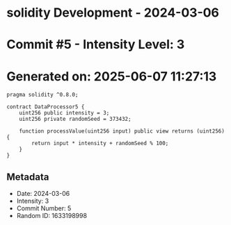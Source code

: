 ﻿# solidity Development - 2024-03-06
# Commit #5 - Intensity Level: 3
# Generated on: 2025-06-07 11:27:13
```solidity
pragma solidity ^0.8.0;

contract DataProcessor5 {
    uint256 public intensity = 3;
    uint256 private randomSeed = 373432;

    function processValue(uint256 input) public view returns (uint256) {
        return input * intensity + randomSeed % 100;
    }
}
```
## Metadata
- Date: 2024-03-06
- Intensity: 3
- Commit Number: 5
- Random ID: 1633198998
